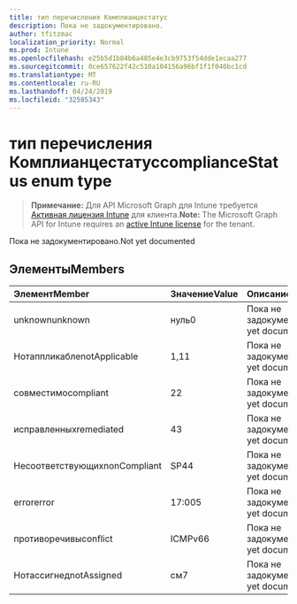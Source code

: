 ```yaml
---
title: тип перечисления Комплианцестатус
description: Пока не задокументировано.
author: tfitzmac
localization_priority: Normal
ms.prod: Intune
ms.openlocfilehash: e25b5d1b84b6a485e4e3cb9753f54dde1ecaa277
ms.sourcegitcommit: 0ce657622f42c510a104156a96bf1f1f040bc1cd
ms.translationtype: MT
ms.contentlocale: ru-RU
ms.lasthandoff: 04/24/2019
ms.locfileid: "32585343"
---
```

# <a name="compliancestatus-enum-type"></a><span data-ttu-id="c7bab-103">тип перечисления Комплианцестатус</span><span class="sxs-lookup"><span data-stu-id="c7bab-103">complianceStatus enum type</span></span>

> <span data-ttu-id="c7bab-104">**Примечание:** Для API Microsoft Graph для Intune требуется [Активная лицензия Intune](https://go.microsoft.com/fwlink/?linkid=839381) для клиента.</span><span class="sxs-lookup"><span data-stu-id="c7bab-104">**Note:** The Microsoft Graph API for Intune requires an [active Intune license](https://go.microsoft.com/fwlink/?linkid=839381) for the tenant.</span></span>

<span data-ttu-id="c7bab-105">Пока не задокументировано.</span><span class="sxs-lookup"><span data-stu-id="c7bab-105">Not yet documented</span></span>

## <a name="members"></a><span data-ttu-id="c7bab-106">Элементы</span><span class="sxs-lookup"><span data-stu-id="c7bab-106">Members</span></span>
|<span data-ttu-id="c7bab-107">Элемент</span><span class="sxs-lookup"><span data-stu-id="c7bab-107">Member</span></span>|<span data-ttu-id="c7bab-108">Значение</span><span class="sxs-lookup"><span data-stu-id="c7bab-108">Value</span></span>|<span data-ttu-id="c7bab-109">Описание</span><span class="sxs-lookup"><span data-stu-id="c7bab-109">Description</span></span>|
|:---|:---|:---|
|<span data-ttu-id="c7bab-110">unknown</span><span class="sxs-lookup"><span data-stu-id="c7bab-110">unknown</span></span>|<span data-ttu-id="c7bab-111">нуль</span><span class="sxs-lookup"><span data-stu-id="c7bab-111">0</span></span>|<span data-ttu-id="c7bab-112">Пока не задокументировано.</span><span class="sxs-lookup"><span data-stu-id="c7bab-112">Not yet documented</span></span>|
|<span data-ttu-id="c7bab-113">Нотаппликабле</span><span class="sxs-lookup"><span data-stu-id="c7bab-113">notApplicable</span></span>|<span data-ttu-id="c7bab-114">1,1</span><span class="sxs-lookup"><span data-stu-id="c7bab-114">1</span></span>|<span data-ttu-id="c7bab-115">Пока не задокументировано.</span><span class="sxs-lookup"><span data-stu-id="c7bab-115">Not yet documented</span></span>|
|<span data-ttu-id="c7bab-116">совместимо</span><span class="sxs-lookup"><span data-stu-id="c7bab-116">compliant</span></span>|<span data-ttu-id="c7bab-117">2</span><span class="sxs-lookup"><span data-stu-id="c7bab-117">2</span></span>|<span data-ttu-id="c7bab-118">Пока не задокументировано.</span><span class="sxs-lookup"><span data-stu-id="c7bab-118">Not yet documented</span></span>|
|<span data-ttu-id="c7bab-119">исправленных</span><span class="sxs-lookup"><span data-stu-id="c7bab-119">remediated</span></span>|<span data-ttu-id="c7bab-120">4</span><span class="sxs-lookup"><span data-stu-id="c7bab-120">3</span></span>|<span data-ttu-id="c7bab-121">Пока не задокументировано.</span><span class="sxs-lookup"><span data-stu-id="c7bab-121">Not yet documented</span></span>|
|<span data-ttu-id="c7bab-122">Несоответствующих</span><span class="sxs-lookup"><span data-stu-id="c7bab-122">nonCompliant</span></span>|<span data-ttu-id="c7bab-123">SP4</span><span class="sxs-lookup"><span data-stu-id="c7bab-123">4</span></span>|<span data-ttu-id="c7bab-124">Пока не задокументировано.</span><span class="sxs-lookup"><span data-stu-id="c7bab-124">Not yet documented</span></span>|
|<span data-ttu-id="c7bab-125">error</span><span class="sxs-lookup"><span data-stu-id="c7bab-125">error</span></span>|<span data-ttu-id="c7bab-126">17:00</span><span class="sxs-lookup"><span data-stu-id="c7bab-126">5</span></span>|<span data-ttu-id="c7bab-127">Пока не задокументировано.</span><span class="sxs-lookup"><span data-stu-id="c7bab-127">Not yet documented</span></span>|
|<span data-ttu-id="c7bab-128">противоречивы</span><span class="sxs-lookup"><span data-stu-id="c7bab-128">conflict</span></span>|<span data-ttu-id="c7bab-129">ICMPv6</span><span class="sxs-lookup"><span data-stu-id="c7bab-129">6</span></span>|<span data-ttu-id="c7bab-130">Пока не задокументировано.</span><span class="sxs-lookup"><span data-stu-id="c7bab-130">Not yet documented</span></span>|
|<span data-ttu-id="c7bab-131">Нотассигнед</span><span class="sxs-lookup"><span data-stu-id="c7bab-131">notAssigned</span></span>|<span data-ttu-id="c7bab-132">см</span><span class="sxs-lookup"><span data-stu-id="c7bab-132">7</span></span>|<span data-ttu-id="c7bab-133">Пока не задокументировано.</span><span class="sxs-lookup"><span data-stu-id="c7bab-133">Not yet documented</span></span>|



